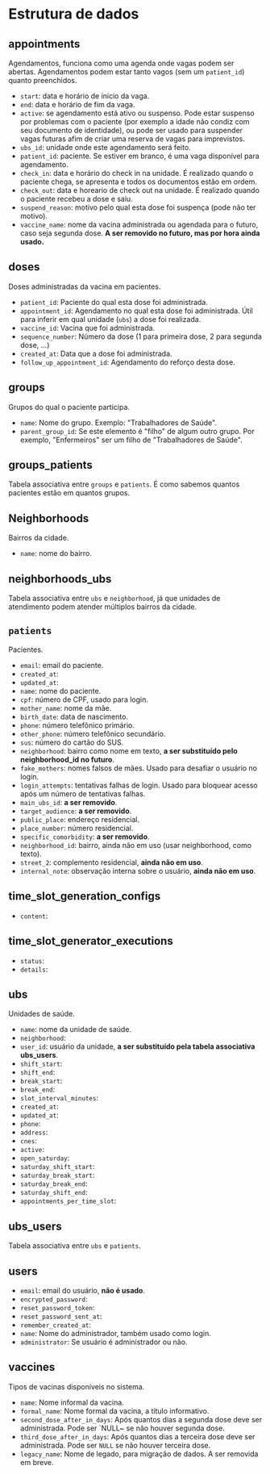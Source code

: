 # Estrutura de dados

## appointments

Agendamentos, funciona como uma agenda onde vagas podem ser abertas. Agendamentos podem estar tanto vagos (sem um `patient_id`) quanto preenchidos.

  * `start`: data e horário de início da vaga.
  * `end`: data e horário de fim da vaga.
  * `active`: se agendamento está ativo ou suspenso. Pode estar suspenso por problemas com o paciente (por exemplo a idade não condiz com seu documento de identidade), ou pode ser usado para suspender vagas futuras afim de criar uma reserva de vagas para imprevistos.
  * `ubs_id`: unidade onde este agendamento será feito.
  * `patient_id`: paciente. Se estiver em branco, é uma vaga disponível para agendamento.
  * `check_in`: data e horário do check in na unidade. É realizado quando o paciente chega, se apresenta e todos os documentos estão em ordem.
  * `check_out`: data e horeario de check out na unidade. É realizado quando o paciente recebeu a dose e saiu.
  * `suspend_reason`: motivo pelo qual esta dose foi suspença (pode não ter motivo).
  * `vaccine_name`: nome da vacina administrada ou agendada para o futuro, caso seja segunda dose. **A ser removido no futuro, mas por hora ainda usado.**

## doses

Doses administradas da vacina em pacientes.

  * `patient_id`: Paciente do qual esta dose foi administrada.
  * `appointment_id`: Agendamento no qual esta dose foi administrada. Útil para inferir em qual unidade (`ubs`) a dose foi realizada.
  * `vaccine_id`: Vacina que foi administrada.
  * `sequence_number`: Número da dose (1 para primeira dose, 2 para segunda dose, ...)
  * `created_at`: Data que a dose foi administrada.
  * `follow_up_appointment_id`: Agendamento do reforço desta dose.

## groups

Grupos do qual o paciente participa.

  * `name`: Nome do grupo. Exemplo: "Trabalhadores de Saúde".
  * `parent_group_id`: Se este elemento é "filho" de algum outro grupo. Por exemplo, "Enfermeiros" ser um filho de "Trabalhadores de Saúde".

## groups_patients

Tabela associativa entre `groups` e `patients`. É como sabemos quantos pacientes estão em quantos grupos.

## Neighborhoods

Bairros da cidade.

  * `name`: nome do bairro.

## neighborhoods_ubs

Tabela associativa entre `ubs` e `neighborhood`, já que unidades de atendimento podem atender múltiplos bairros da cidade.

## `patients`

Pacientes.

  * `email`: email do paciente.
  * `created_at`:
  * `updated_at`:
  * `name`: nome do paciente.
  * `cpf`: número de CPF, usado para login.
  * `mother_name`: nome da mãe.
  * `birth_date`: data de nascimento.
  * `phone`: número telefônico primário.
  * `other_phone`: número telefônico secundário.
  * `sus`: número do cartão do SUS.
  * `neighborhood`: bairro como nome em texto, **a ser substituído pelo neighborhood_id no futuro**.
  * `fake_mothers`: nomes falsos de mães. Usado para desafiar o usuário no login.
  * `login_attempts`: tentativas falhas de login. Usado para bloquear acesso após um número de tentativas falhas.
  * `main_ubs_id`: **a ser removido**.
  * `target_audience`: **a ser removido**.
  * `public_place`: endereço residencial.
  * `place_number`: número residencial.
  * `specific_comorbidity`: **a ser removido**.
  * `neighborhood_id`:  bairro, ainda não em uso (usar neighborhood, como texto).
  * `street_2`: complemento residencial, **ainda não em uso**.
  * `internal_note`: observação interna sobre o usuário, **ainda não em uso**.

## time_slot_generation_configs

  * `content`:

## time_slot_generator_executions

  * `status`:
  * `details`:

## ubs

Unidades de saúde.

  * `name`: nome da unidade de saúde.
  * `neighborhood`:
  * `user_id`: usuário da unidade, **a ser substituído pela tabela associativa ubs_users**.
  * `shift_start`:
  * `shift_end`:
  * `break_start`:
  * `break_end`:
  * `slot_interval_minutes`:
  * `created_at`:
  * `updated_at`:
  * `phone`:
  * `address`:
  * `cnes`:
  * `active`:
  * `open_saturday`:
  * `saturday_shift_start`:
  * `saturday_break_start`:
  * `saturday_break_end`:
  * `saturday_shift_end`:
  * `appointments_per_time_slot`:

## ubs_users

Tabela associativa entre `ubs` e `patients`.

## users

  * `email`: email do usuário, **não é usado**.
  * `encrypted_password`:
  * `reset_password_token`:
  * `reset_password_sent_at`:
  * `remember_created_at`:
  * `name`: Nome do administrador, também usado como login.
  * `administrator`: Se usuário é administrador ou não.

## vaccines

Tipos de vacinas disponíveis no sistema.

  * `name`: Nome informal da vacina.
  * `formal_name`: Nome formal da vacina, a título informativo.
  * `second_dose_after_in_days`: Após quantos dias a segunda dose deve ser administrada. Pode ser `NULL~ se não houver segunda dose.
  * `third_dose_after_in_days`: Após quantos dias a terceira dose deve ser administrada. Pode ser `NULL` se não houver terceira dose.
  * `legacy_name`: Nome de legado, para migração de dados. A ser removida em breve.
